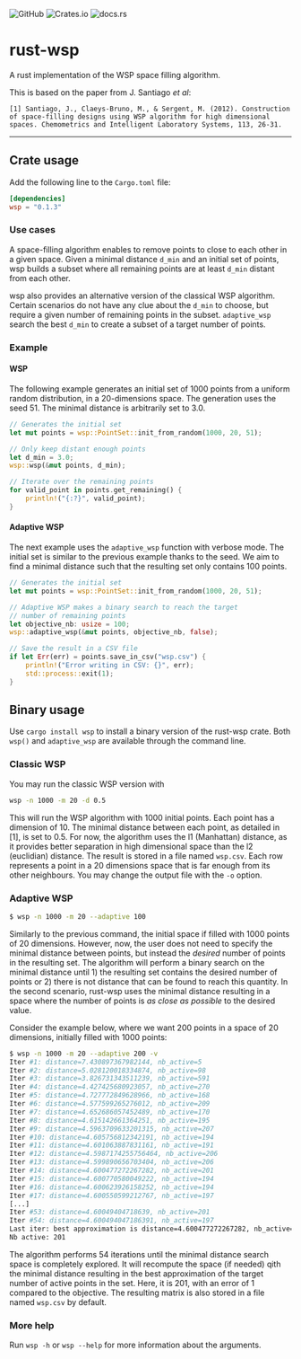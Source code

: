 ![GitHub](https://img.shields.io/github/license/louisna/rust-wsp) ![Crates.io](https://img.shields.io/crates/v/wsp) ![docs.rs](https://img.shields.io/docsrs/wsp)

# rust-wsp

A rust implementation of the WSP space filling algorithm.

This is based on the paper from J. Santiago _et al_:
```raw
[1] Santiago, J., Claeys-Bruno, M., & Sergent, M. (2012). Construction of space-filling designs using WSP algorithm for high dimensional spaces. Chemometrics and Intelligent Laboratory Systems, 113, 26-31.
```

---

## Crate usage

Add the following line to the `Cargo.toml` file:
```toml
[dependencies]
wsp = "0.1.3"
```
### Use cases

A space-filling algorithm enables to remove points to close to each other in a given space. Given a minimal distance `d_min` and an initial set of points, wsp builds a subset where all remaining points are at least `d_min` distant from each other.

wsp also provides an alternative version of the classical WSP algorithm. Certain scenarios do not have any clue about the `d_min` to choose, but require a given number of remaining points in the subset. `adaptive_wsp` search the best `d_min` to create a subset of a target number of points.

### Example

#### WSP

The following example generates an initial set of 1000 points from a uniform random distribution, in a 20-dimensions space. The generation uses the seed 51. The minimal distance is arbitrarily set to 3.0.

```rust
// Generates the initial set
let mut points = wsp::PointSet::init_from_random(1000, 20, 51);

// Only keep distant enough points
let d_min = 3.0;
wsp::wsp(&mut points, d_min);

// Iterate over the remaining points
for valid_point in points.get_remaining() {
    println!("{:?}", valid_point);
}
```

#### Adaptive WSP

The next example uses the `adaptive_wsp` function with verbose mode. The initial set is similar to the previous example thanks to the seed. We aim to find a minimal distance such that the resulting set only contains 100 points.

```rust
// Generates the initial set
let mut points = wsp::PointSet::init_from_random(1000, 20, 51);

// Adaptive WSP makes a binary search to reach the target
// number of remaining points
let objective_nb: usize = 100;
wsp::adaptive_wsp(&mut points, objective_nb, false);

// Save the result in a CSV file
if let Err(err) = points.save_in_csv("wsp.csv") {
    println!("Error writing in CSV: {}", err);
    std::process::exit(1);
}
```

## Binary usage

Use `cargo install wsp` to install a binary version of the rust-wsp crate. Both `wsp()` and `adaptive_wsp` are available through the command line.

### Classic WSP

You may run the classic WSP version with

```bash
wsp -n 1000 -m 20 -d 0.5
```

This will run the WSP algorithm with 1000 initial points. Each point has a dimension of 10. The minimal distance between each point, as detailed in [1], is set to 0.5. For now, the algorithm uses the l1 (Manhattan) distance, as it provides better separation in high dimensional space than the l2 (euclidian) distance. The result is stored in a file named `wsp.csv`. Each row represents a point in a 20 dimensions space that is far enough from its other neighbours. You may change the output file with the `-o` option.

### Adaptive WSP

```bash
$ wsp -n 1000 -m 20 --adaptive 100
```

Similarly to the previous command, the initial space if filled with 1000 points of 20 dimensions. However, now, the user does not need to specify the minimal distance between points, but instead the _desired_ number of points in the resulting set. The algorithm will perform a binary search on the minimal distance until 1) the resulting set contains the desired number of points or 2) there is not distance that can be found to reach this quantity. In the second scenario, rust-wsp uses the minimal distance resulting in a space where the number of points is _as close as possible_ to the desired value.

Consider the example below, where we want 200 points in a space of 20 dimensions, initially filled with 1000 points:
```bash
$ wsp -n 1000 -m 20 --adaptive 200 -v
Iter #1: distance=7.430897367982144, nb_active=5
Iter #2: distance=5.028120018334874, nb_active=98
Iter #3: distance=3.826731343511239, nb_active=591
Iter #4: distance=4.427425680923057, nb_active=270
Iter #5: distance=4.727772849628966, nb_active=168
Iter #6: distance=4.577599265276012, nb_active=209
Iter #7: distance=4.652686057452489, nb_active=170
Iter #8: distance=4.615142661364251, nb_active=195
Iter #9: distance=4.5963709633201315, nb_active=207
Iter #10: distance=4.605756812342191, nb_active=194
Iter #11: distance=4.601063887831161, nb_active=191
Iter #12: distance=4.5987174255756464, nb_active=206
Iter #13: distance=4.599890656703404, nb_active=206
Iter #14: distance=4.600477272267282, nb_active=201
Iter #15: distance=4.600770580049222, nb_active=194
Iter #16: distance=4.600623926158252, nb_active=194
Iter #17: distance=4.600550599212767, nb_active=197
[...]
Iter #53: distance=4.60049404718639, nb_active=201
Iter #54: distance=4.600494047186391, nb_active=197
Last iter: best approximation is distance=4.600477272267282, nb_active=201
Nb active: 201
```

The algorithm performs 54 iterations until the minimal distance search space is completely explored. It will recompute the space (if needed) qith the minimal distance resulting in the best approximation of the target number of active points in the set. Here, it is 201, with an error of 1 compared to the objective. The resulting matrix is also stored in a file named `wsp.csv` by default.

### More help

Run `wsp -h` or `wsp --help` for more information about the arguments.